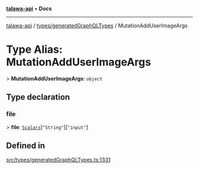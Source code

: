 [**talawa-api**](../../../README.md) • **Docs**

***

[talawa-api](../../../modules.md) / [types/generatedGraphQLTypes](../README.md) / MutationAddUserImageArgs

# Type Alias: MutationAddUserImageArgs

\> **MutationAddUserImageArgs**: `object`

## Type declaration

### file

\> **file**: [`Scalars`](Scalars.md)\[`"String"`\]\[`"input"`\]

## Defined in

[src/types/generatedGraphQLTypes.ts:1331](https://github.com/PalisadoesFoundation/talawa-api/blob/67d017fd9312183a6b2bae1b160bc814f56ab5c2/src/types/generatedGraphQLTypes.ts#L1331)
